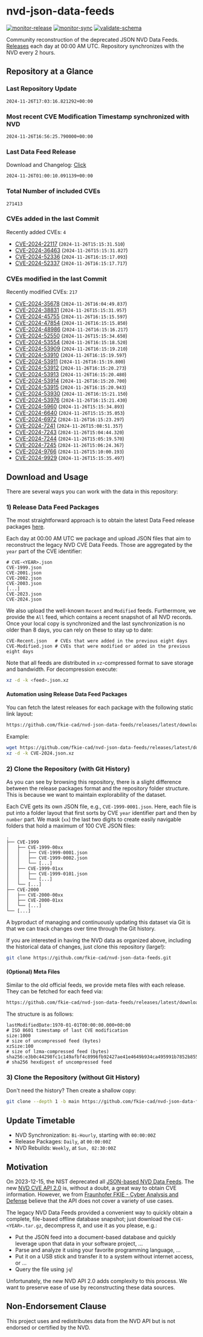 # nvd-json-data-feeds

[![monitor-release](https://github.com/fkie-cad/nvd-json-data-feeds/actions/workflows/monitor_release.yml/badge.svg)](https://github.com/fkie-cad/nvd-json-data-feeds/actions/workflows/monitor_release.yml)
[![monitor-sync](https://github.com/fkie-cad/nvd-json-data-feeds/actions/workflows/monitor_sync.yml/badge.svg)](https://github.com/fkie-cad/nvd-json-data-feeds/actions/workflows/monitor_sync.yml)
[![validate-schema](https://github.com/fkie-cad/nvd-json-data-feeds/actions/workflows/validate_schema.yml/badge.svg)](https://github.com/fkie-cad/nvd-json-data-feeds/actions/workflows/validate_schema.yml)

Community reconstruction of the deprecated JSON NVD Data Feeds.
[Releases](https://github.com/fkie-cad/nvd-json-data-feeds/releases/latest) each day at 00:00 AM UTC.
Repository synchronizes with the NVD every 2 hours.

## Repository at a Glance

### Last Repository Update

```plain
2024-11-26T17:03:16.821292+00:00
```

### Most recent CVE Modification Timestamp synchronized with NVD

```plain
2024-11-26T16:56:25.790000+00:00
```

### Last Data Feed Release

Download and Changelog: [Click](https://github.com/fkie-cad/nvd-json-data-feeds/releases/latest)

```plain
2024-11-26T01:00:10.091139+00:00
```

### Total Number of included CVEs

```plain
271413
```

### CVEs added in the last Commit

Recently added CVEs: `4`

- [CVE-2024-22117](CVE-2024/CVE-2024-221xx/CVE-2024-22117.json) (`2024-11-26T15:15:31.510`)
- [CVE-2024-36463](CVE-2024/CVE-2024-364xx/CVE-2024-36463.json) (`2024-11-26T15:15:31.827`)
- [CVE-2024-52336](CVE-2024/CVE-2024-523xx/CVE-2024-52336.json) (`2024-11-26T16:15:17.093`)
- [CVE-2024-52337](CVE-2024/CVE-2024-523xx/CVE-2024-52337.json) (`2024-11-26T16:15:17.717`)


### CVEs modified in the last Commit

Recently modified CVEs: `217`

- [CVE-2024-35678](CVE-2024/CVE-2024-356xx/CVE-2024-35678.json) (`2024-11-26T16:04:49.837`)
- [CVE-2024-38831](CVE-2024/CVE-2024-388xx/CVE-2024-38831.json) (`2024-11-26T15:15:31.957`)
- [CVE-2024-45755](CVE-2024/CVE-2024-457xx/CVE-2024-45755.json) (`2024-11-26T16:15:15.597`)
- [CVE-2024-47854](CVE-2024/CVE-2024-478xx/CVE-2024-47854.json) (`2024-11-26T16:15:15.850`)
- [CVE-2024-48986](CVE-2024/CVE-2024-489xx/CVE-2024-48986.json) (`2024-11-26T16:15:16.217`)
- [CVE-2024-52550](CVE-2024/CVE-2024-525xx/CVE-2024-52550.json) (`2024-11-26T15:15:34.650`)
- [CVE-2024-53554](CVE-2024/CVE-2024-535xx/CVE-2024-53554.json) (`2024-11-26T16:15:18.520`)
- [CVE-2024-53909](CVE-2024/CVE-2024-539xx/CVE-2024-53909.json) (`2024-11-26T16:15:19.210`)
- [CVE-2024-53910](CVE-2024/CVE-2024-539xx/CVE-2024-53910.json) (`2024-11-26T16:15:19.597`)
- [CVE-2024-53911](CVE-2024/CVE-2024-539xx/CVE-2024-53911.json) (`2024-11-26T16:15:19.800`)
- [CVE-2024-53912](CVE-2024/CVE-2024-539xx/CVE-2024-53912.json) (`2024-11-26T16:15:20.273`)
- [CVE-2024-53913](CVE-2024/CVE-2024-539xx/CVE-2024-53913.json) (`2024-11-26T16:15:20.480`)
- [CVE-2024-53914](CVE-2024/CVE-2024-539xx/CVE-2024-53914.json) (`2024-11-26T16:15:20.700`)
- [CVE-2024-53915](CVE-2024/CVE-2024-539xx/CVE-2024-53915.json) (`2024-11-26T16:15:20.943`)
- [CVE-2024-53930](CVE-2024/CVE-2024-539xx/CVE-2024-53930.json) (`2024-11-26T16:15:21.150`)
- [CVE-2024-53976](CVE-2024/CVE-2024-539xx/CVE-2024-53976.json) (`2024-11-26T16:15:21.430`)
- [CVE-2024-5960](CVE-2024/CVE-2024-59xx/CVE-2024-5960.json) (`2024-11-26T15:15:34.893`)
- [CVE-2024-6640](CVE-2024/CVE-2024-66xx/CVE-2024-6640.json) (`2024-11-26T15:15:35.053`)
- [CVE-2024-6972](CVE-2024/CVE-2024-69xx/CVE-2024-6972.json) (`2024-11-26T16:15:23.297`)
- [CVE-2024-7241](CVE-2024/CVE-2024-72xx/CVE-2024-7241.json) (`2024-11-26T15:08:51.357`)
- [CVE-2024-7243](CVE-2024/CVE-2024-72xx/CVE-2024-7243.json) (`2024-11-26T15:04:44.320`)
- [CVE-2024-7244](CVE-2024/CVE-2024-72xx/CVE-2024-7244.json) (`2024-11-26T15:05:19.570`)
- [CVE-2024-7245](CVE-2024/CVE-2024-72xx/CVE-2024-7245.json) (`2024-11-26T15:06:24.367`)
- [CVE-2024-9766](CVE-2024/CVE-2024-97xx/CVE-2024-9766.json) (`2024-11-26T15:10:00.193`)
- [CVE-2024-9929](CVE-2024/CVE-2024-99xx/CVE-2024-9929.json) (`2024-11-26T15:15:35.497`)


## Download and Usage

There are several ways you can work with the data in this repository:

### 1) Release Data Feed Packages

The most straightforward approach is to obtain the latest Data Feed release packages [here](https://github.com/fkie-cad/nvd-json-data-feeds/releases/latest).

Each day at 00:00 AM UTC we package and upload JSON files that aim to reconstruct the legacy NVD CVE Data Feeds.
Those are aggregated by the `year` part of the CVE identifier:

```
# CVE-<YEAR>.json
CVE-1999.json
CVE-2001.json
CVE-2002.json
CVE-2003.json
[...]
CVE-2023.json
CVE-2024.json
```

We also upload the well-known `Recent` and `Modified` feeds.
Furthermore, we provide the `All` feed, which contains a recent snapshot of all NVD records.
Once your local copy is synchronized and the last synchronization is no older than 8 days, you can rely on these to stay up to date:

```plain
CVE-Recent.json   # CVEs that were added in the previous eight days
CVE-Modified.json # CVEs that were modified or added in the previous eight days
```

Note that all feeds are distributed in `xz`-compressed format to save storage and bandwidth.
For decompression execute:

```sh
xz -d -k <feed>.json.xz
```

#### Automation using Release Data Feed Packages

You can fetch the latest releases for each package with the following static link layout:

```sh
https://github.com/fkie-cad/nvd-json-data-feeds/releases/latest/download/CVE-<YEAR>.json.xz
```

Example:

```sh
wget https://github.com/fkie-cad/nvd-json-data-feeds/releases/latest/download/CVE-2024.json.xz
xz -d -k CVE-2024.json.xz
```

### 2) Clone the Repository (with Git History)

As you can see by browsing this repository, there is a slight difference between the release packages format and the repository folder structure.
This is because we want to maintain explorability of the dataset.

Each CVE gets its own JSON file, e.g., `CVE-1999-0001.json`.
Here, each file is put into a folder layout that first sorts by CVE `year` identifier part and then by `number` part.
We mask (`xx`) the last two digits to create easily navigable folders that hold a maximum of 100 CVE JSON files:

```plain
.
├── CVE-1999
│   ├── CVE-1999-00xx
│   │   ├── CVE-1999-0001.json
│   │   ├── CVE-1999-0002.json
│   │   └── [...]
│   ├── CVE-1999-01xx
│   │   ├── CVE-1999-0101.json
│   │   └── [...]
│   └── [...]
├── CVE-2000
│   ├── CVE-2000-00xx
│   ├── CVE-2000-01xx
│   └── [...]
└── [...]
```

A byproduct of managing and continuously updating this dataset via Git is that we can track changes over time through the Git history.

If you are interested in having the NVD data as organized above, including the historical data of changes, just clone this repository (large!):

```sh
git clone https://github.com/fkie-cad/nvd-json-data-feeds.git
```

#### (Optional) Meta Files

Similar to the old official feeds, we provide meta files with each release. They can be fetched for each feed via:

```sh
https://github.com/fkie-cad/nvd-json-data-feeds/releases/latest/download/CVE-<YEAR>.meta
```

The structure is as follows:

```plain
lastModifiedDate:1970-01-01T00:00:00.000+00:00                          # ISO 8601 timestamp of last CVE modification
size:1000                                                               # size of uncompressed feed (bytes)
xzSize:100                                                              # size of lzma-compressed feed (bytes)
sha256:e3b0c44298fc1c149afbf4c8996fb92427ae41e4649b934ca495991b7852b855 # sha256 hexdigest of uncompressed feed
```

### 3) Clone the Repository (without Git History)

Don't need the history? Then create a shallow copy:

```sh
git clone --depth 1 -b main https://github.com/fkie-cad/nvd-json-data-feeds.git
```


## Update Timetable

* NVD Synchronization: `Bi-Hourly`, starting with `00:00:00Z`
* Release Packages: `Daily`, at `00:00:00Z`
* NVD Rebuilds: `Weekly`, at `Sun, 02:30:00Z`


## Motivation

On 2023-12-15, the NIST deprecated all [JSON-based NVD Data Feeds](https://nvd.nist.gov/vuln/data-feeds#divRetirementBanner-1).
The new [NVD CVE API 2.0](https://nvd.nist.gov/developers/vulnerabilities) is, without a doubt, a great way to obtain CVE information.
However, we from [Fraunhofer FKIE - Cyber Analysis and Defense](https://www.fkie.fraunhofer.de/en/departments/cad.html) believe that the API does not cover a variety of use cases.

The legacy NVD Data Feeds provided a convenient way to quickly obtain a complete, file-based offline database snapshot; just download the `CVE-<YEAR>.tar.gz`, decompress it, and use it as you please, e.g.:

- Put the JSON feed into a document-based database and quickly leverage upon that data in your software project, ...
- Parse and analyze it using your favorite programming language, ...
- Put it on a USB stick and transfer it to a system without internet access, or ...
- Query the file using `jq`!

Unfortunately, the new NVD API 2.0 adds complexity to this process.
We want to preserve ease of use by reconstructing these data sources.

## Non-Endorsement Clause

This project uses and redistributes data from the NVD API but is not endorsed or certified by the NVD.